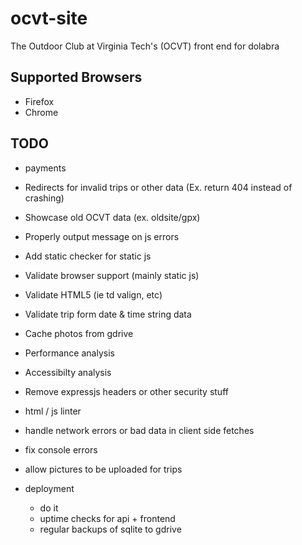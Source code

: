 # ocvt-site

The Outdoor Club at Virginia Tech's (OCVT) front end for dolabra

## Supported Browsers

* Firefox
* Chrome


## TODO

* payments
* Redirects for invalid trips or other data (Ex. return 404 instead of crashing)
* Showcase old OCVT data (ex. oldsite/gpx)
* Properly output message on js errors
* Add static checker for static js
* Validate browser support (mainly static js)
* Validate HTML5 (ie td valign, etc)
* Validate trip form date & time string data
* Cache photos from gdrive
* Performance analysis
* Accessibilty analysis
* Remove expressjs headers or other security stuff
* html / js linter
* handle network errors or bad data in client side fetches
* fix console errors
* allow pictures to be uploaded for trips

* deployment
  * do it
  * uptime checks for api + frontend
  * regular backups of sqlite to gdrive
